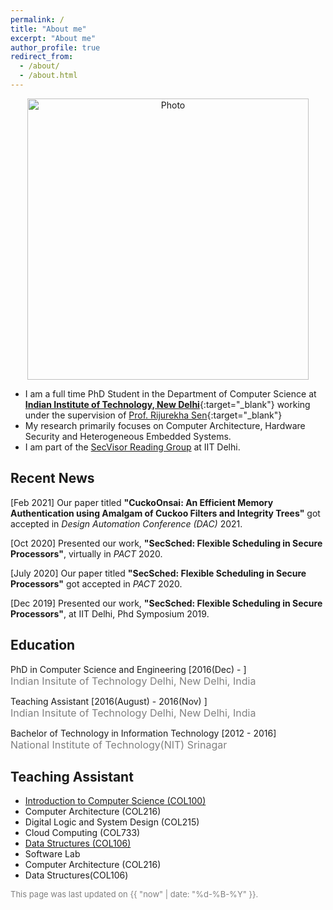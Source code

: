```yaml
---
permalink: /
title: "About me"
excerpt: "About me"
author_profile: true
redirect_from: 
  - /about/
  - /about.html
---
```


<p align="center">
  <img src="https://omais-shafi.github.io/images/profile.jpg" alt="Photo" style="width: 450px;"/> 
</p>

<!-- {% assign join_date = "22 July 2017"|date: "%m %Y" %}	
{% assign years = 'now'| minus : join_date  %} -->
* I am a full time PhD Student in the Department of Computer Science at [**Indian Institute of Technology, New Delhi**](http://www.iitd.ac.in/){:target="_blank"} working under the supervision of [Prof. Rijurekha Sen](http://www.cse.iitd.ernet.in/~rijurekha/){:target="_blank"}
* My research primarily focuses on Computer Architecture, Hardware Security and Heterogeneous Embedded Systems.
* I am part of the [SecVisor Reading Group](http://www.cse.iitd.ernet.in/~kumarsandeep/secvisor/) at IIT Delhi.


## Recent News
<p class="common_list bullet_list edu_list">[Feb 2021] Our paper titled <b> "CuckoOnsai: An Efficient Memory Authentication using Amalgam of Cuckoo Filters and Integrity Trees"</b> got accepted in <i>Design Automation Conference (DAC)</i> 2021.
</p>
<p class="common_list bullet_list edu_list">[Oct 2020] Presented our work, <b> "SecSched: Flexible Scheduling in Secure Processors"</b>, virtually in <i>PACT</i> 2020.
</p>
<p class="common_list bullet_list edu_list">[July 2020] Our paper titled <b> "SecSched: Flexible Scheduling in Secure Processors"</b> got accepted in <i>PACT</i> 2020.
</p>
<p class="common_list bullet_list edu_list">[Dec 2019] Presented our work, <b>"SecSched: Flexible Scheduling in Secure Processors"</b>, at IIT Delhi, Phd Symposium 2019.
</p>

## Education
<p class="common_list bullet_list edu_list"> PhD in Computer Science and Engineering [2016(Dec) - ]
<br><font size="3" color="gray"> Indian Insitute of Technology Delhi, New Delhi, India</font>
</p>
<p class="common_list bullet_list edu_list"> Teaching Assistant [2016(August) - 2016(Nov) ]
<br><font size="3" color="gray"> Indian Insitute of Technology Delhi, New Delhi, India</font>
</p>
<p class="common_list bullet_list edu_list"> Bachelor of Technology in Information Technology [2012 - 2016]
<br><font size="3" color="gray"> National Institute of Technology(NIT) Srinagar</font>
</p>

## Teaching Assistant
*  <a href="http://www.cse.iitd.ac.in/~subodh/courses/COL100/"> Introduction to Computer Science (COL100)</a>
* <a> Computer Architecture (COL216) </a>
* <a>Digital Logic and System Design (COL215) </a>
* <a>Cloud Computing (COL733) </a>
* <a href="http://www.cse.iitd.ernet.in/~amitk/SemII-2018/main.html">Data Structures (COL106) </a>
* <a>Software Lab </a>
* <a> Computer Architecture (COL216) </a>
* <a> Data Structures(COL106) </a>



<font size="2" color="gray">This page was last updated on {{ "now" | date: "%d-%B-%Y" }}.</font>
